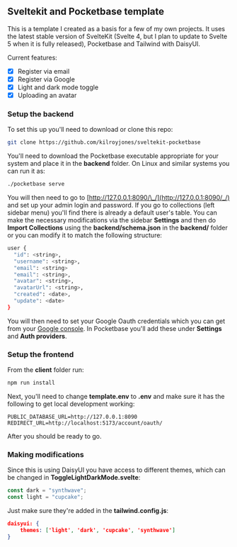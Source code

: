 ## Sveltekit and Pocketbase template

This is a template I created as a basis for a few of my own projects. It uses the latest stable version of SvelteKit (Svelte 4, but I plan to update to Svelte 5 when it is fully released), Pocketbase and Tailwind with DaisyUI.

Current features:

- [x] Register via email
- [x] Register via Google
- [x] Light and dark mode toggle
- [x] Uploading an avatar

### Setup the backend

To set this up you'll need to download or clone this repo:

```bash
git clone https://github.com/kilroyjones/sveltekit-pocketbase
```

You'll need to download the Pocketbase executable appropriate for your system and place it in the **backend** folder. On Linux and similar systems you can run it as:

```bash
./pocketbase serve
```

You will then need to go to [http://127.0.0.1:8090/\_/](http://127.0.0.1:8090/_/) and set up your admin login and password. If you go to collections (left sidebar menu) you'll find there is already a default user's table. You can make the necessary modifications via the sidebar **Settings** and then do **Import Collections** using the **backend/schema.json** in the **backend/** folder or you can modify it to match the following structure:

```bash
user {
  "id": <string>,
  "username": <string>,
  "email": <string>
  "email": <string>,
  "avatar": <string>,
  "avatarUrl": <string>,
  "created": <date>,
  "update": <date>
}
```

You will then need to set your Google Oauth credentials which you can get from your [Google console](https://console.cloud.google.com/). In Pocketbase you'll add these under **Settings** and **Auth providers**.

### Setup the frontend

From the **client** folder run:

```bash
npm run install
```

Next, you'll need to change **template.env** to **.env** and make sure it has the following to get local development working:

```
PUBLIC_DATABASE_URL=http://127.0.0.1:8090
REDIRECT_URL=http://localhost:5173/account/oauth/
```

After you should be ready to go.

### Making modifications

Since this is using DaisyUI you have access to different themes, which can be changed in **ToggleLightDarkMode.svelte**:

```javascript
const dark = "synthwave";
const light = "cupcake";
```

Just make sure they're added in the **tailwind.config.js**:

```json
daisyui: {
    themes: ['light', 'dark', 'cupcake', 'synthwave']
}
```

